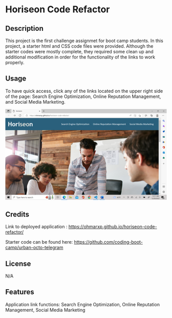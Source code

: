 # Horiseon Code Refactor


## Description

This project is the first challenge assignmet for boot camp students.  In this project, a starter html and CSS code files were provided. Although the starter codes were mostly complete, they required some clean up and additional modification in order for the functionality of the links to work properly.

## Usage

To have quick access, click any of the links located on the upper right side of the page: Search Engine Optimization, Online Reputation Management, and Social Media Marketing.

![Deployed webpage](assets/images/webpage-deployed.png)

## Credits

Link to deployed application : https://ohmarxp.github.io/horiseon-code-refactor/

Starter code can be found here: https://github.com/coding-boot-camp/urban-octo-telegram

## License

N/A

## Features

Application link functions: Search Engine Optimization, Online Reputation Management, Social Media Marketing